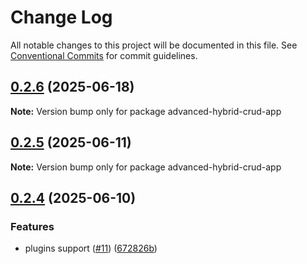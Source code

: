 # Change Log

All notable changes to this project will be documented in this file.
See [Conventional Commits](https://conventionalcommits.org) for commit guidelines.

## [0.2.6](https://github.com/solid-nestjs/framework/compare/v0.2.5...v0.2.6) (2025-06-18)

**Note:** Version bump only for package advanced-hybrid-crud-app

## [0.2.5](https://github.com/solid-nestjs/framework/compare/v0.2.4...v0.2.5) (2025-06-11)

**Note:** Version bump only for package advanced-hybrid-crud-app

## [0.2.4](https://github.com/solid-nestjs/framework/compare/v0.2.3...v0.2.4) (2025-06-10)

### Features

- plugins support ([#11](https://github.com/solid-nestjs/framework/issues/11)) ([672826b](https://github.com/solid-nestjs/framework/commit/672826bb3c06ed996fb09e3aa6e568e2c4e790a9))
